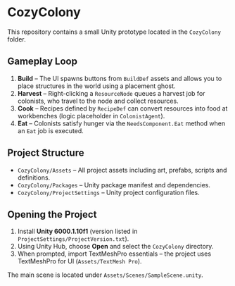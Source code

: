 # CozyColony

This repository contains a small Unity prototype located in the `CozyColony` folder.

## Gameplay Loop

1. **Build** – The UI spawns buttons from `BuildDef` assets and allows you to place structures in the world using a placement ghost.
2. **Harvest** – Right-clicking a `ResourceNode` queues a harvest job for colonists, who travel to the node and collect resources.
3. **Cook** – Recipes defined by `RecipeDef` can convert resources into food at workbenches (logic placeholder in `ColonistAgent`).
4. **Eat** – Colonists satisfy hunger via the `NeedsComponent.Eat` method when an `Eat` job is executed.

## Project Structure

- `CozyColony/Assets` – All project assets including art, prefabs, scripts and definitions.
- `CozyColony/Packages` – Unity package manifest and dependencies.
- `CozyColony/ProjectSettings` – Unity project configuration files.

## Opening the Project

1. Install **Unity 6000.1.10f1** (version listed in `ProjectSettings/ProjectVersion.txt`).
2. Using Unity Hub, choose **Open** and select the `CozyColony` directory.
3. When prompted, import TextMeshPro essentials – the project uses TextMeshPro for UI (`Assets/TextMesh Pro`).

The main scene is located under `Assets/Scenes/SampleScene.unity`.

